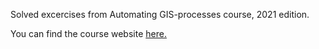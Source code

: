 Solved excercises from Automating GIS-processes course, 2021 edition.

You can find the course website [here.](https://autogis-site.readthedocs.io/en/latest/index.html)
